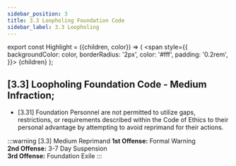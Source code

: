 ```yaml
---
sidebar_position: 3
title: 3.3 Loopholing Foundation Code
sidebar_label: 3.3 Loopholing
---
```


export const Highlight = ({children, color}) => (
<span
style={{
      backgroundColor: color,
      borderRadius: '2px',
      color: '#fff',
      padding: '0.2rem',
    }}>
{children}
</span>
);

## [3.3] Loopholing Foundation Code - Medium Infraction;
- [3.31] Foundation Personnel are not permitted to utilize gaps, restrictions, or requirements described within the Code of Ethics to their personal advantage by attempting to avoid reprimand for their actions.

:::warning [3.3] Medium Reprimand
**1st Offense:** Formal Warning <br />
**2nd Offense:** 3-7 Day Suspension <br />
**3rd Offense:** Foundation Exile
:::